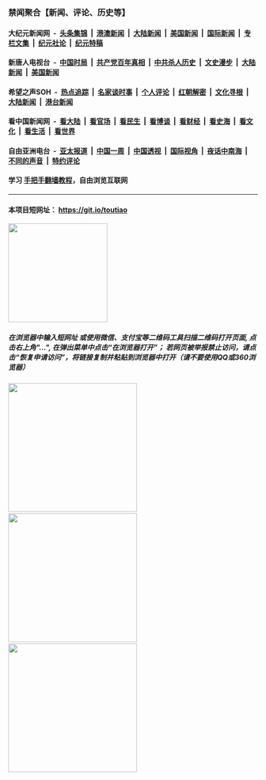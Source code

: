 ### 禁闻聚合【新闻、评论、历史等】

#### 大纪元新闻网 &nbsp;-&nbsp; [头条集锦](indexes/E头条集锦.md?t=03111102) &nbsp;|&nbsp; [港澳新闻](indexes/E港澳新闻.md?t=03111102)  &nbsp;|&nbsp; [大陆新闻](indexes/E大陆新闻.md?t=03111102) &nbsp;|&nbsp; [美国新闻](indexes/E美国新闻.md?t=03111102) &nbsp;|&nbsp; [国际新闻](indexes/E国际新闻.md?t=03111102) &nbsp;|&nbsp; [专栏文集](indexes/E专栏文集.md?t=03111102) &nbsp;|&nbsp; [纪元社论](indexes/E纪元社论.md?t=03111102) &nbsp;|&nbsp; [纪元特稿](indexes/E纪元特稿.md?t=03111102) 

#### 新唐人电视台 &nbsp;-&nbsp; [中国时局](indexes/N中国时局.md?t=03111102) &nbsp;|&nbsp; [共产党百年真相](indexes/N共产党百年真相.md?t=03111102) &nbsp;|&nbsp; [中共杀人历史](indexes/N中共杀人历史.md?t=03111102) &nbsp;|&nbsp; [文史漫步](indexes/N文史漫步.md?t=03111102) &nbsp;|&nbsp; [大陆新闻](indexes/N大陆新闻.md?t=03111102) &nbsp;|&nbsp; [美国新闻](indexes/N美国新闻.md?t=03111102)

#### 希望之声SOH &nbsp;-&nbsp; [热点追踪](indexes/H热点追踪.md?t=03111102) &nbsp;|&nbsp; [名家谈时事](indexes/H名家谈时事.md?t=03111102) &nbsp;|&nbsp; [个人评论](indexes/H个人评论.md?t=03111102)  &nbsp;|&nbsp; [红朝解密](indexes/H红朝解密.md?t=03111102) &nbsp;|&nbsp; [文化寻根](indexes/H文化寻根.md?t=03111102) &nbsp;|&nbsp; [大陆新闻](indexes/H大陆新闻.md?t=03111102) &nbsp;|&nbsp; [港台新闻](indexes/H港台新闻.md?t=03111102)

#### 看中国新闻网 &nbsp;-&nbsp; [看大陆](indexes/S看大陆.md?t=03111102) &nbsp;|&nbsp; [看官场](indexes/S看官场.md?t=03111102) &nbsp;|&nbsp; [看民生](indexes/S看民生.md?t=03111102)  &nbsp;|&nbsp; [看博谈](indexes/S看博谈.md?t=03111102) &nbsp;|&nbsp; [看财经](indexes/S看财经.md?t=03111102) &nbsp;|&nbsp; [看史海](indexes/S看史海.md?t=03111102) &nbsp;|&nbsp; [看文化](indexes/S看文化.md?t=03111102) &nbsp;|&nbsp; [看生活](indexes/S看生活.md?t=03111102) &nbsp;|&nbsp; [看世界](indexes/S看世界.md?t=03111102)

#### 自由亚洲电台 &nbsp;-&nbsp; [亚太报道](indexes/R亚太报道.md?t=03111102) &nbsp;|&nbsp; [中国一周](indexes/R中国一周.md?t=03111102) &nbsp;|&nbsp; [中国透视](indexes/R中国透视.md?t=03111102)  &nbsp;|&nbsp; [国际视角](indexes/R国际视角.md?t=03111102) &nbsp;|&nbsp; [夜话中南海](indexes/R夜话中南海.md?t=03111102) &nbsp;|&nbsp; [不同的声音](indexes/R不同的声音.md?t=03111102) &nbsp;|&nbsp; [特约评论](indexes/R特约评论.md?t=03111102)

#### 学习 [手把手翻墙教程](https://github.com/gfw-breaker/guides/wiki)，自由浏览互联网

----

#### 本项目短网址： https://git.io/toutiao
<img src="https://raw.githubusercontent.com/gfw-breaker/banned-news/master/scripts/img/qr.png" width="200px"/>  

##### 在浏览器中输入短网址 或使用微信、支付宝等二维码工具扫描二维码打开页面, 点击右上角"...", 在弹出菜单中点击“在浏览器打开”； 若网页被举报禁止访问，请点击“恢复申请访问”，将链接复制并粘贴到浏览器中打开（请不要使用QQ或360浏览器）

<img src="https://raw.githubusercontent.com/gfw-breaker/banned-news/master/scripts/img/1.png" width="260px"/> &nbsp; <img src="https://raw.githubusercontent.com/gfw-breaker/banned-news/master/scripts/img/2.png" width="260px"/> &nbsp; <img src="https://raw.githubusercontent.com/gfw-breaker/banned-news/master/scripts/img/3.png" width="260px"/>
